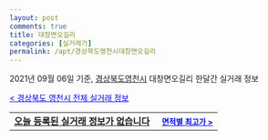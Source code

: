 ```yaml
---
layout: post
comments: true
title: 대창면오길리
categories: [실거래가]
permalink: /apt/경상북도영천시대창면오길리
---
```


2021년 09월 06일 기준, <a href="/apt/경상북도영천시">경상북도영천시</a> 대창면오길리 한달간 실거래 정보

<a style="color: blue;" href="/apt/경상북도영천시">< 경상북도 영천시 전체 실거래 정보</a>
<!---- start ---->
<table>
  <tr>
    <td colspan="4" style="font-weight: bold;"><a href="/apt/경상북도영천시대창면오길리{name_without_space}">오늘 등록된 실거래 정보가 없습니다</a> &nbsp;&nbsp;&nbsp; <a style="color: blue; font-size: smaller;" href="/apt/경상북도영천시대창면오길리{name_without_space}">면적별 최고가 ></a></td>
  </tr>
    
</table>
<!---- end ---->
    